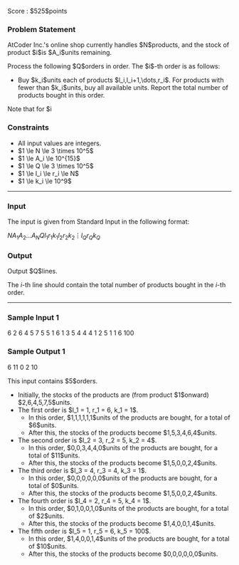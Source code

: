 
<div>

<span>

<span>

<p>
Score : $525$points
</p>

<div>

<section>

### **Problem Statement**

<p>
AtCoder Inc.'s online shop currently handles $N$products, and the stock of product $i$is $A_i$units remaining.  
</p>

<p>
Process the following $Q$orders in order. The $i$-th order is as follows:
</p>

<ul>

<li>
Buy $k_i$units each of products $l_i,l_i+1,\dots,r_i$. For products with fewer than $k_i$units, buy all available units. Report the total number of products bought in this order.
</li>

</ul>

<p>
Note that for $i<Q$, the stock of products bought in the $i$-th order is reduced before proceeding to the $(i+1)$-th order.
</p>

</section>

</div>

<div>

<section>

### **Constraints**

<ul>

<li>
All input values are integers.
</li>

<li>
$1 \le N \le 3 \times 10^5$
</li>

<li>
$1 \le A_i \le 10^{15}$
</li>

<li>
$1 \le Q \le 3 \times 10^5$
</li>

<li>
$1 \le l_i \le r_i \le N$
</li>

<li>
$1 \le k_i \le 10^9$
</li>

</ul>

</section>

</div>

---

<div>

<div>

<section>

### **Input**

<p>
The input is given from Standard Input in the following format:
</p>

<div>

$N$$A_1$$A_2$$\dots$$A_N$$Q$$l_1$$r_1$$k_1$$l_2$$r_2$$k_2$$\vdots$$l_Q$$r_Q$$k_Q$
</div>

</section>

</div>

<div>

<section>

### **Output**

<p>
Output $Q$lines.

The $i$-th line should contain the total number of products bought in the $i$-th order.
</p>

</section>

</div>

</div>

---

<div>

<section>

### **Sample Input 1**

<div>

6
2 6 4 5 7 5
5
1 6 1
3 5 4
4 4 1
2 5 1
1 6 100

</div>

</section>

</div>

<div>

<section>

### **Sample Output 1**

<div>

6
11
0
2
10

</div>

<p>
This input contains $5$orders.
</p>

<ul>

<li>
Initially, the stocks of the products are (from product $1$onward) $2,6,4,5,7,5$units.
</li>

<li>
The first order is $l_1 = 1, r_1 = 6, k_1 = 1$.
<ul>

<li>
In this order, $1,1,1,1,1,1$units of the products are bought, for a total of $6$units.
</li>

<li>
After this, the stocks of the products become $1,5,3,4,6,4$units.
</li>

</ul>

</li>

<li>
The second order is $l_2 = 3, r_2 = 5, k_2 = 4$.
<ul>

<li>
In this order, $0,0,3,4,4,0$units of the products are bought, for a total of $11$units.
</li>

<li>
After this, the stocks of the products become $1,5,0,0,2,4$units.
</li>

</ul>

</li>

<li>
The third order is $l_3 = 4, r_3 = 4, k_3 = 1$.
<ul>

<li>
In this order, $0,0,0,0,0,0$units of the products are bought, for a total of $0$units.
</li>

<li>
After this, the stocks of the products become $1,5,0,0,2,4$units.
</li>

</ul>

</li>

<li>
The fourth order is $l_4 = 2, r_4 = 5, k_4 = 1$.
<ul>

<li>
In this order, $0,1,0,0,1,0$units of the products are bought, for a total of $2$units.
</li>

<li>
After this, the stocks of the products become $1,4,0,0,1,4$units.
</li>

</ul>

</li>

<li>
The fifth order is $l_5 = 1, r_5 = 6, k_5 = 100$.
<ul>

<li>
In this order, $1,4,0,0,1,4$units of the products are bought, for a total of $10$units.
</li>

<li>
After this, the stocks of the products become $0,0,0,0,0,0$units.
</li>

</ul>

</li>

</ul>

</section>

</div>

</span>

</span>

</div>
